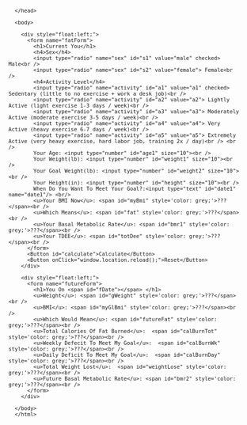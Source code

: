 <html>

<head>

<title>Weightloss-Calc</title>

<link rel="stylesheet" href="https://cdnjs.cloudflare.com/ajax/libs/datepicker/0.6.5/datepicker.css" integrity="sha256-n3ci71vDbbK59GUg1tuo+c3KO7+pnBOzt7BDmOe87s4=" crossorigin="anonymous" />

<style>

body {
    font-size: small;
    font-family: 'Segoe UI', Tahoma, Geneva, Verdana, sans-serif;
}

#ui-datepicker-div { 
  font-size: 10px;
  } 

</style>

<script src="https://cdnjs.cloudflare.com/ajax/libs/jquery/3.4.1/jquery.min.js" integrity="sha256-CSXorXvZcTkaix6Yvo6HppcZGetbYMGWSFlBw8HfCJo=" crossorigin="anonymous"></script>

<script src="https://cdnjs.cloudflare.com/ajax/libs/numeral.js/2.0.6/numeral.min.js"></script>

<script src="https://cdnjs.cloudflare.com/ajax/libs/datepicker/0.6.5/datepicker.min.js" integrity="sha256-/7FLTdzP6CfC1VBAj/rsp3Rinuuu9leMRGd354hvk0k=" crossorigin="anonymous"></script>

<script src="https://cdnjs.cloudflare.com/ajax/libs/moment.js/2.24.0/moment.min.js" integrity="sha256-4iQZ6BVL4qNKlQ27TExEhBN1HFPvAvAMbFavKKosSWQ=" crossorigin="anonymous"></script>
        
<script>
  $(document).ready(function(){
        //calculates BMI, BMR, TOTAL CALS, LBS TO LOSE, AND 
        function calculateFatness() {
        var age = document.getElementById("age1").value;
        var weight = document.getElementById("weight1").value;
        var goalW = document.getElementById("weight2").value;
        var toLose = weight - goalW;
        var height = document.getElementById("height").value;
        var bmi = weight / (height * height) * 703;
        var finalBmi = bmi.toFixed(2);
        var goalBmi = goalW / (height * height) * 703;
        var finalGoalBmi = goalBmi.toFixed(2);
        var today = moment();
        var goalD = document.getElementById("date1").value;
        var goalDform = moment(goalD).format("MMM Do YYYY"); 
        var daysToGoal = today.diff(goalD, 'day');
        var positiveDays = Math.abs(daysToGoal);
        var weeksToGoal = (positiveDays / 7).toFixed(0);
        var calsBurn = toLose * 3500;
        var calWeeks = calsBurn / weeksToGoal;
        var CalDay = calsBurn / positiveDays;
        var calWeeksString = numeral(calWeeks).format('0,0');
        var calsString = numeral(calsBurn).format('0,0');
        var calDayString = numeral(CalDay).format('0,0');
        var bmrMale = (66.47 + (6.24 * weight) + (12.7 * height) - (6.755 * age) ).toFixed(0);
        var bmrFemale = (655.1 + (4.35 * weight) + (4.7 * height) - (4.7 * age) ).toFixed(0);
        var fBmrMale = (66.47 + (6.24 * goalW) + (12.7 * height) - (6.755 * age) ).toFixed(0);
        var fBmrFemale = (655.1 + (4.35 * goalW) + (4.7 * height) - (4.7 * age) ).toFixed(0);
        var bmrMaleNum = numeral(bmrMale).format('0,0');
        var bmrFemaleNum = numeral(bmrFemale).format('0,0');
        var fBmrMaleNum = numeral(fBmrMale).format('0,0');
        var fBmrFemaleNum = numeral(fBmrFemale).format('0,0');
        var fBmr;
        var bmr;
        var TDEE;
//------------------------------------CURRENT BMI RESULTS------------------------------------
          if (weight > 0 && height > 0) {
            document.getElementById("myBmi").innerHTML = "<span style='color: #00D4FF;'>"+finalBmi+"</span>";
          }
          if (finalBmi < 18.5) {
            document.getElementById("fat").innerHTML = "<span style='color: orange;'>You are the opposite of fat, which can still be a problem.</span>"
          }
          if (finalBmi > 18.5 && finalBmi < 25) {
            document.getElementById("fat").innerHTML = "<span style='color: green;'>You are not fat. Congrats!</span>"
            fat.style.fontWeight = 'bold';
          }
          if (finalBmi > 25 && finalBmi < 30) {
            document.getElementById("fat").innerHTML = "<span style='color: orange;'>You are fat, but not crazy fat.</span>"
          }
          if (finalBmi > 30 && finalBmi < 35) {
            document.getElementById("fat").innerHTML = "<span style='color: orange;'>You are pretty fat.</span>"
          }
          if (finalBmi > 35 && finalBmi < 45) {
            document.getElementById("fat").innerHTML = "<span style='color: red;'>You are morbidly (deathly) fat.</span>"
          }
          if (finalBmi > 45) {
          document.getElementById("fat").innerHTML = "<span style='color: red;'>Something needs to change today.</span>";
          }
//------------------------------------FUTURE BMI RESULTS------------------------------------
          if (goalBmi < 18.5) {
            document.getElementById("futureFat").innerHTML = "<span style='color: orange;'>You will be the opposite of fat, which can still be a problem.</span>"
          }
          if (goalBmi > 18.5 && goalBmi < 25) {
            document.getElementById("futureFat").innerHTML = "<span style='color: green;'>You won't be fat. Congrats!</span>"
            fat.style.fontWeight = 'bold';
          }
          if (goalBmi > 25 && goalBmi < 30) {
            document.getElementById("futureFat").innerHTML = "<span style='color: orange;'>You will be fat, but not crazy fat.</span>"
          }
          if (goalBmi > 30 && goalBmi < 35) {
            document.getElementById("futureFat").innerHTML = "<span style='color: orange;'>You will be pretty fat.</span>"
          }
          if (goalBmi > 35 && goalBmi < 45) {
            document.getElementById("futureFat").innerHTML = "<span style='color: red;'>You will be morbidly (deathly) fat.</span>"
          }
          if (goalBmi > 45) {
          document.getElementById("futureFat").innerHTML = "<span style='color: red;'>You will need to continue your journey, because you will be ridiculously fat still.</span>";
          }
          if (goalBmi > 45) {
          document.getElementById("futureFat").innerHTML = "<span style='color: red;'>You will need to continue your journey, because you will be ridiculously fat still.</span>";
          }

//-----------------------------------TDEE Calc-------------------------------------------------
        
//------------------------------------Caloric-Weight-GoalBMI------------------------------------
          document.getElementById("weightLose").innerHTML = "<span style='color: #00D4FF;'>"+toLose+"lbs</span>";

          document.getElementById("calBurnTot").innerHTML = "<span style='color: #00D4FF;'>"+calsString+" calories</span>";

          document.getElementById("calBurnWk").innerHTML = "<span style='color: #00D4FF;'>"+calWeeksString+" calories</span>";

          document.getElementById("calBurnDay").innerHTML = "<span style='color: #00D4FF;'>"+calDayString+" calories</span>";

          document.getElementById("myGlBmi").innerHTML = "<span style='color: #00D4FF;'>"+finalGoalBmi+"</span>";

          document.getElementById("fDate").innerHTML = goalDform;
        
          document.getElementById("gWeight").innerHTML = "<span style='color: #00D4FF;'>"+goalW+"lbs</span>";

//-------------------------------------------BMR--------------------------------------------------------
        if(document.getElementById('s1') .checked) {
            bmr = bmrMale;
            fBmr = fBmrMale;
            document.getElementById("bmr1").innerHTML = "<span style='color: #00D4FF;'>"+numeral(bmr).format('0,0')+" cals per day.</span>";
            document.getElementById("bmr2").innerHTML = "<span style='color: #00D4FF;'>"+numeral(fBmr).format('0,0')+" cals per day.</span>";
          }else if(document.getElementById('s2') .checked) {
            bmr = bmrFemale;
            fBmr = fBmrFemale;
            document.getElementById("bmr1").innerHTML = "<span style='color: #00D4FF;'>"+bmr+" cals per day.</span>";
            document.getElementById("bmr2").innerHTML = "<span style='color: #00D4FF;'>"+fBmr+" cals per day.</span>";
          }
        if(document.getElementById('a1') .checked) {
            document.getElementById("totDee").innerHTML = "<span style='color: #00D4FF;'>"+(bmr * 1.2).toFixed(0)+" cals per day.</span>";
          }else if(document.getElementById('a2') .checked) {
            document.getElementById("totDee").innerHTML = "<span style='color: #00D4FF;'>"+(bmr * 1.375).toFixed(0)+" cals per day.</span>";
          }else if(document.getElementById('a3') .checked) {
            document.getElementById("totDee").innerHTML = "<span style='color: #00D4FF;'>"+(bmr * 1.55).toFixed(0)+" cals per day.</span>";
          }else if(document.getElementById('a4') .checked) {
            document.getElementById("totDee").innerHTML = "<span style='color: #00D4FF;'>"+(bmr * 1.725).toFixed(0)+" cals per day.</span>";
          }else if(document.getElementById('a5') .checked) {
            document.getElementById("totDee").innerHTML = "<span style='color: #00D4FF;'>"+(bmr * 1.9).toFixed(0)+" cals per day.</span>";
          }

          if (CalDay > 1000) { 
            alert("Warning, daily deficit is over 1000 calories which can be unsustainable or troublesome in your overall effort");
          }

        }

        function delay() {
            setTimeout(calculateFatness, 200);
         }

// attach to input with id of date1
$('#date1').datepicker();
// Attach click here
$("#calculate").click(function(){
  calculateFatness();
});

$("input").keypress(delay);
$("input").click(delay);
});
</script>
      
      </head>
      
      <body>
      
        <div style="float:left;">
          <form name="fatForm">
            <h1>Current You</h1>
            <h4>Sex</h4>
            <input type="radio" name="sex" id="s1" value="male" checked> Male<br />
            <input type="radio" name="sex" id="s2" value="female"> Female<br />
            <h4>Activity Level</h4>
            <input type="radio" name="activity" id="a1" value="a1" checked> Sedentary (little to no exercise + work a desk job)<br />
            <input type="radio" name="activity" id="a2" value="a2"> Lightly Active (light exercise 1-3 days / week)<br />
            <input type="radio" name="activity" id="a3" value="a3"> Moderately Active (moderate exercise 3-5 days / week)<br />
            <input type="radio" name="activity" id="a4" value="a4"> Very Active (heavy exercise 6-7 days / week)<br />
            <input type="radio" name="activity" id="a5" value="a5"> Extremely Active (very heavy exercise, hard labor job, training 2x / day)<br /> <br />
            Your Age: <input type="number" id="age1" size="10"><br />
            Your Weight(lb): <input type="number" id="weight1" size="10"><br />
            Your Goal Weight(lb): <input type="number" id="weight2" size="10"><br />
            Your Height(in): <input type="number" id="height" size="10"><br />
            When Do You Want To Meet Your Goal?:<input type="text" id="date1" name="date1"/> <br/>
            <u>Your BMI Now</u>: <span id="myBmi" style='color: grey;'>???</span><br />
            <u>Which Means</u>: <span id="fat" style='color: grey;'>???</span><br />
            <u>Your Basal Metabolic Rate</u>: <span id="bmr1" style='color: grey;'>???</span><br />
            <u>Your TDEE</u>: <span id="totDee" style='color: grey;'>???</span><br />
          </form>
          <Button id="calculate">Calculate</Button>
          <Button onClick="window.location.reload();">Reset</Button>
        </div>

        <div style="float:left;">
          <form name="futureForm">
            <h1>You On <span id="fDate"></span> </h1>
            <u>Weight</u>: <span id="gWeight" style='color: grey;'>???</span><br />
            <u>BMI</u>: <span id="myGlBmi" style='color: grey;'>???</span><br />
            <u>Which Would Mean</u>: <span id="futureFat" style='color: grey;'>???</span><br />
            <u>Total Calories Of Fat Burned</u>:  <span id="calBurnTot" style='color: grey;'>???</span><br />
            <u>Weekly Defecit To Meet My Goal</u>:  <span id="calBurnWk" style='color: grey;'>???</span><br />
            <u>Daily Deficit To Meet My Goal</u>:  <span id="calBurnDay" style='color: grey;'>???</span><br />
            <u>Total Weight Lost</u>:  <span id="weightLose" style='color: grey;'>???</span><br />
            <u>Future Basal Metabolic Rate</u>: <span id="bmr2" style='color: grey;'>???</span><br />
          </form>
        </div>

      </body>
      </html>